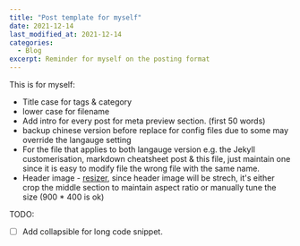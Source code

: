```yaml
---
title: "Post template for myself"
date: 2021-12-14
last_modified_at: 2021-12-14
categories:
  - Blog
excerpt: Reminder for myself on the posting format
---
```


This is for myself:
* Title case for tags & category
* lower case for filename
* Add intro for every post for meta preview section. (first 50 words)
* backup chinese version before replace for config files due to some may override the langauge setting
* For the file that applies to both langauge version e.g. the Jekyll customerisation, markdown cheatsheet post & this file, just maintain one since it is easy to modify file the wrong file with the same name.
* Header image - [resizer](https://promo.com/tools/image-resizer/), since header image will be strech, it's either crop the middle section to maintain aspect ratio or manually tune the size (900 * 400 is ok)


TODO:

- [ ] Add collapsible for long code snippet.